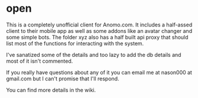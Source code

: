 # open
This is a completely unofficial client for Anomo.com. It includes a half-assed client to their mobile app as well as some addons like an avatar changer and some simple bots. The folder xyz also has a half built api proxy that should list most of the functions for interacting with the system.

I've sanatized some of the details and too lazy to add the db details and most of it isn't commented. 

If you really have questions about any of it you can email me at nason000 at gmail.com but I can't promise that I'll respond.

You can find more details in the wiki.
